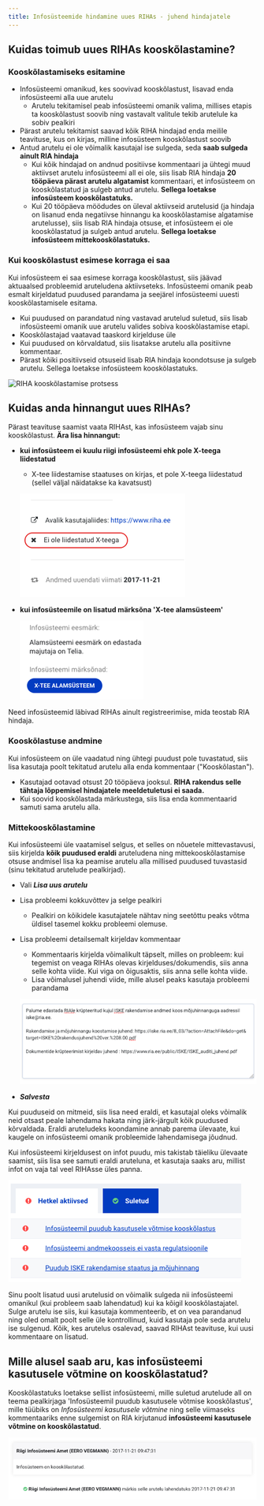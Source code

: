 ```yaml
---
title: Infosüsteemide hindamine uues RIHAs - juhend hindajatele
---
```


## Kuidas toimub uues RIHAs kooskõlastamine?

### Kooskõlastamiseks esitamine
- Infosüsteemi omanikud, kes soovivad kooskõlastust, lisavad enda infosüsteemi alla uue arutelu
  - Arutelu tekitamisel peab infosüsteemi omanik valima, millises etapis ta kooskõlastust soovib ning vastavalt valitule tekib arutelule ka sobiv pealkiri
- Pärast arutelu tekitamist saavad kõik RIHA hindajad enda meilile teavituse, kus on kirjas, milline infosüsteem kooskõlastust soovib
- Antud arutelu ei ole võimalik kasutajal ise sulgeda, seda **saab sulgeda ainult RIA hindaja**
  - Kui kõik hindajad on andnud positiivse kommentaari ja ühtegi muud aktiivset arutelu infosüsteemi all ei ole, siis lisab RIA hindaja **20 tööpäeva pärast arutelu algatamist** kommentaari, et infosüsteem on kooskõlastatud ja sulgeb antud arutelu. **Sellega loetakse infosüsteem kooskõlastatuks.**
  - Kui 20 tööpäeva möödudes on üleval aktiivseid arutelusid (ja hindaja on lisanud enda negatiivse hinnangu ka kooskõlastamise algatamise arutelusse), siis lisab RIA hindaja otsuse, et infosüsteem ei ole kooskõlastatud ja sulgeb antud arutelu. **Sellega loetakse infosüsteem mittekooskõlastatuks.**

### Kui kooskõlastust esimese korraga ei saa
Kui infosüsteem ei saa esimese korraga kooskõlastust, siis jäävad aktuaalsed probleemid aruteludena aktiivseteks. Infosüsteemi omanik peab esmalt kirjeldatud puudused parandama ja seejärel infosüsteemi uuesti kooskõlastamisele esitama.
- Kui puudused on parandatud ning vastavad arutelud suletud, siis lisab infosüsteemi omanik uue arutelu valides sobiva kooskõlastamise etapi.
- Kooskõlastajad vaatavad taaskord kirjelduse üle
- Kui puudused on kõrvaldatud, siis lisatakse arutelu alla positiivne kommentaar.
- Pärast kõiki positiivseid otsuseid lisab RIA hindaja koondotsuse ja sulgeb arutelu. Sellega loetakse infosüsteem kooskõlastatuks.

![RIHA kooskõlastamise protsess](assets/images/data/RIHAs-kooskõlastamine.png "RIHAs kooskõlastamine")

## Kuidas anda hinnangut uues RIHAs?

Pärast teavituse saamist vaata RIHAst, kas infosüsteem vajab sinu kooskõlastust.
**Ära lisa hinnangut:**
- **kui infosüsteem ei kuulu riigi infosüsteemi ehk pole X-teega liidestatud**
  - X-tee liidestamise staatuses on kirjas, et pole X-teega liidestatud (sellel väljal näidatakse ka kavatsust) 

  ![X-teega liidestamata](assets/images/data/not-x-tee.png "Riigi infosüsteemi mitte kuuluv süsteem")

- **kui infosüsteemile on lisatud märksõna 'X-tee alamsüsteem'**

  ![X-tee alamsüsteem](assets/images/data/subsystem.png "X-tee alamsüsteem")

Need infosüsteemid läbivad RIHAs ainult registreerimise, mida teostab RIA hindaja.


### Kooskõlastuse andmine

Kui infosüsteem on üle vaadatud ning ühtegi puudust pole tuvastatud, siis lisa kasutaja poolt tekitatud arutelu alla enda kommentaar ("Kooskõlastan").
- Kasutajad ootavad otsust 20 tööpäeva jooksul. **RIHA rakendus selle tähtaja lõppemisel hindajatele meeldetuletusi ei saada.**
- Kui soovid kooskõlastada märkustega, siis lisa enda kommentaarid samuti sama arutelu alla.

### Mittekooskõlastamine

Kui infosüsteemi üle vaatamisel selgus, et selles on nõuetele mittevastavusi, siis kirjelda **kõik puudused eraldi** aruteludena ning mittekooskõlastamise otsuse andmisel lisa ka peamise arutelu alla millised puudused tuvastasid (sinu tekitatud arutelude pealkirjad).

- Vali _**Lisa uus arutelu**_
- Lisa probleemi kokkuvõttev ja selge pealkiri
  - Pealkiri on kõikidele kasutajatele nähtav ning seetõttu peaks võtma üldisel tasemel kokku probleemi olemuse.
- Lisa probleemi detailsemalt kirjeldav kommentaar
  - Kommentaaris kirjelda võimalikult täpselt, milles on probleem: kui tegemist on veaga RIHAs olevas kirjelduses/dokumendis, siis anna selle kohta viide. Kui viga on õigusaktis, siis anna selle kohta viide.
  - Lisa võimalusel juhendi viide, mille alusel peaks kasutaja probleemi parandama

  ![Arutelu lisamine](assets/images/data/new-issue.png "Uue arutelu lisamine")

- _**Salvesta**_



Kui puuduseid on mitmeid, siis lisa need eraldi, et kasutajal oleks võimalik neid otsast peale lahendama hakata ning järk-järgult kõik puudused kõrvaldada.
Eraldi aruteludeks koondamine annab parema ülevaate, kui kaugele on infosüsteemi omanik probleemide lahendamisega jõudnud.

Kui infosüsteemi kirjeldusest on infot puudu, mis takistab täieliku ülevaate saamist, siis lisa see samuti eraldi aruteluna, et kasutaja saaks aru, millist infot on vaja tal veel RIHAsse üles panna.

![Hindajate tagasiside koondvaade](assets/images/data/issues-list.png "Hindajate tagasiside koondvaade")

Sinu poolt lisatud uusi arutelusid on võimalik sulgeda nii infosüsteemi omanikul (kui probleem saab lahendatud) kui ka kõigil kooskõlastajatel.
Sulge arutelu ise siis, kui kasutaja kommenteerib, et on vea parandanud ning oled omalt poolt selle üle kontrollinud, kuid kasutaja pole seda arutelu ise sulgenud.
Kõik, kes arutelus osalevad, saavad RIHAst teavituse, kui uusi kommentaare on lisatud.


## Mille alusel saab aru, kas infosüsteemi kasutusele võtmine on kooskõlastatud?

Kooskõlastatuks loetakse sellist infosüsteemi, mille suletud arutelude all on teema pealkirjaga 'Infosüsteemil puudub kasutusele võtmise kooskõlastus', mille tüübiks on _Infosüsteemi kasutusele võtmine_ ning selle viimaseks kommentaariks enne sulgemist on RIA kirjutanud **infosüsteemi kasutusele võtmine on kooskõlastatud**.

![Kooskõlastamise koondotsus](assets/images/data/approved-system.png "Kooskõlastamise koondotsus")
